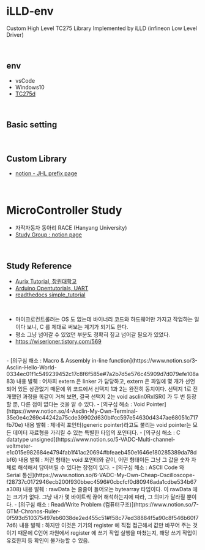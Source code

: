 # iLLD-env
Custom High Level TC275 Library Implemented by iLLD (infineon Low Level Driver)

<br>

## env

- vsCode
- Windows10
- [TC275d](https://kr.rs-online.com/web/c/semiconductors/semiconductor-development-kits/processor-microcontroller-development-kits/)

<br>

## Basic setting




<br>

## Custom Library

- [notion - JHL prefix page](https://www.notion.so/AUrix-Tutorial-56859ecd2dc548ec9b9df59432dfbb76)

<br>

# MicroController Study

- 자작자동차 동아리 RACE (Hanyang University)
- [Study Group : notion page](https://www.notion.so/AUrix-Tutorial-56859ecd2dc548ec9b9df59432dfbb76)

<br>

## Study Reference

- [Aurix Tutorial, 창원대학교](https://aurixtutorial.readthedocs.io/ko/latest/index.html)
- [Arduino Opentutorials, UART](https://opentutorials.org/module/2106/12247)
- [readthedocs simple_tutorial](https://openvslam.readthedocs.io/en/master/simple_tutorial.html)

<br>

- 마이크로컨트롤러는 OS 도 없는데 바이너리 코드와 하드웨어만 가지고 작업하는 일이다 보니, C 를 제대로 써보는 계기가 되기도 한다.
- 평소 그냥 넘어갈 수 있었던 부분도 정확히 짚고 넘어갈 필요가 있었다.
- https://wiserloner.tistory.com/569

<br>
- [의구심 해소 : Macro & Assembly in-line function](https://www.notion.so/3-Asclin-Hello-World-0334ec01f1c549239452c17c8f6f585e#7a2b7d5e576c45909d7d079efe108a83) 내용 발췌 : 어차피 extern 은 linker 가 담당하고, extern 은 파일에 몇 개가 선언되어 있든 상관없기 때문에 위 코드에서 선택지 1과 2는 완전히 동치이다. 선택지 1로 전개했던 과정을 똑같이 거쳐 보면, 결국 선택지 2는 void asclin0RxISR() 가 두 번 등장할 뿐, 다른 점이 없다는 것을 알 수 있다. 
- [의구심 해소 : Void Pointer](https://www.notion.so/4-Asclin-My-Own-Terminal-35e0e4c269c44242a75cde39902d630b#cc597e54630d4347ae68051c717fb70e) 내용 발췌 : 제네릭 포인터(generic pointer)라고도 불리는 void pointer는 모든 데이터 자료형을 가리킬 수 있는 특별한 타입의 포인터다.
- [의구심 해소 : C datatype unsigned](https://www.notion.so/5-VADC-Multi-channel-voltmeter-e1c015e982684e4794fab1f41ac20694#bfeaeb450e1646e180285389da78dbf6) 내용 발췌 : 저런 형태는 void 포인터와 같이, 어떤 형태이든 그냥 그 값을 숫자 자체로 해석해서 담아버릴 수 있다는 장점이 있다.
- [의구심 해소 : ASCII Code 와 Serial 통신](https://www.notion.so/6-VADC-My-Own-Cheap-Oscilloscope-f28737c0172946ecb200f930bbec4596#0cbcfcf0d80946ada1cdbe534b67a308) 내용 발췌 :  rawData 는 줄줄이 들어오는 bytearray 타입이다. 이 rawData 에는 크기가 없다. 그냥 내가 몇 바이트씩 끊어 해석하는지에 따라, 그 의미가 달라질 뿐이다.
- [의구심 해소 : Read/Write Problem (컴퓨터구조)](https://www.notion.so/7-GTM-Chronos-Ruler-0f593d510375497eb6038de2ed455c51#f58c77ed38884f5a90c8f546b60f77d6) 내용 발췌 :  하지만 이것은 기기의 register 에 직접 접근해서 값만 바꾸어 주는 것이기 때문에 C언어 차원에서 register 에 쓰기 작업 실행을 마쳤는지, 해당 쓰기 작업이 유효한지 등 확인이 불가능할 수 있음.

